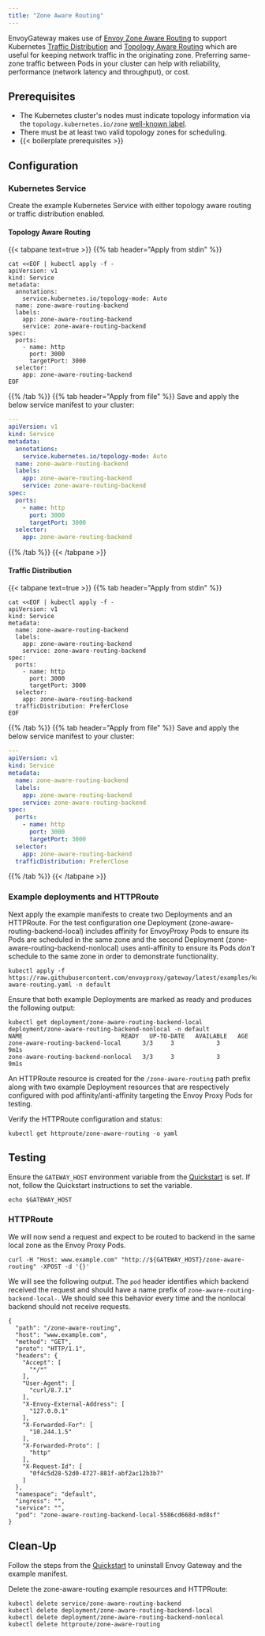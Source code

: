 ```yaml
---
title: "Zone Aware Routing"
---
```


EnvoyGateway makes use of [Envoy Zone Aware Routing][Envoy Zone Aware Routing] to support Kubernetes [Traffic Distribution][Traffic Distribution] 
and [Topology Aware Routing][Topology Aware Routing] which are useful for keeping network traffic in the originating zone.
Preferring same-zone traffic between Pods in your cluster can help with reliability, performance (network latency and throughput), or cost.

## Prerequisites
* The Kubernetes cluster's nodes must indicate topology information via the `topology.kubernetes.io/zone` [well-known label][Kubernetes well-known metadata].
* There must be at least two valid topology zones for scheduling.
* {{< boilerplate prerequisites >}}

## Configuration

### Kubernetes Service
Create the example Kubernetes Service with either topology aware routing or traffic distribution enabled.

#### Topology Aware Routing
{{< tabpane text=true >}}
{{% tab header="Apply from stdin" %}}
```shell
cat <<EOF | kubectl apply -f -
apiVersion: v1
kind: Service
metadata:
  annotations:
    service.kubernetes.io/topology-mode: Auto
  name: zone-aware-routing-backend
  labels:
    app: zone-aware-routing-backend
    service: zone-aware-routing-backend
spec:
  ports:
    - name: http
      port: 3000
      targetPort: 3000
  selector:
    app: zone-aware-routing-backend
EOF
```
{{% /tab %}}
{{% tab header="Apply from file" %}}
Save and apply the below service manifest to your cluster:
```yaml
---
apiVersion: v1
kind: Service
metadata:
  annotations:
    service.kubernetes.io/topology-mode: Auto
  name: zone-aware-routing-backend
  labels:
    app: zone-aware-routing-backend
    service: zone-aware-routing-backend
spec:
  ports:
    - name: http
      port: 3000
      targetPort: 3000
  selector:
    app: zone-aware-routing-backend
```
{{% /tab %}}
{{< /tabpane >}}

#### Traffic Distribution
{{< tabpane text=true >}}
{{% tab header="Apply from stdin" %}}
```shell
cat <<EOF | kubectl apply -f -
apiVersion: v1
kind: Service
metadata:
  name: zone-aware-routing-backend
  labels:
    app: zone-aware-routing-backend
    service: zone-aware-routing-backend
spec:
  ports:
    - name: http
      port: 3000
      targetPort: 3000
  selector:
    app: zone-aware-routing-backend
  trafficDistribution: PreferClose
EOF
```
{{% /tab %}}
{{% tab header="Apply from file" %}}
Save and apply the below service manifest to your cluster:
```yaml
---
apiVersion: v1
kind: Service
metadata:
  name: zone-aware-routing-backend
  labels:
    app: zone-aware-routing-backend
    service: zone-aware-routing-backend
spec:
  ports:
    - name: http
      port: 3000
      targetPort: 3000
  selector:
    app: zone-aware-routing-backend
  trafficDistribution: PreferClose
```
{{% /tab %}}
{{< /tabpane >}}


### Example deployments and HTTPRoute
Next apply the example manifests to create two Deployments and an HTTPRoute. For the test configuration one Deployment
(zone-aware-routing-backend-local) includes affinity for EnvoyProxy Pods to ensure its Pods are scheduled in the same
zone and the second Deployment (zone-aware-routing-backend-nonlocal) uses anti-affinity to ensure its Pods _don't_ 
schedule to the same zone in order to demonstrate functionality. 
```shell
kubectl apply -f https://raw.githubusercontent.com/envoyproxy/gateway/latest/examples/kubernetes/zone-aware-routing.yaml -n default
```

Ensure that both example Deployments are marked as ready and produces the following output:
```shell
kubectl get deployment/zone-aware-routing-backend-local deployment/zone-aware-routing-backend-nonlocal -n default
NAME                            READY   UP-TO-DATE   AVAILABLE   AGE
zone-aware-routing-backend-local      3/3     3            3           9m1s
zone-aware-routing-backend-nonlocal   3/3     3            3           9m1s

```

An HTTPRoute resource is created for the `/zone-aware-routing` path prefix along with two example Deployment resources that 
are respectively configured with pod affinity/anti-affinity targeting the Envoy Proxy Pods for testing.

Verify the HTTPRoute configuration and status:

```shell
kubectl get httproute/zone-aware-routing -o yaml
```

## Testing

Ensure the `GATEWAY_HOST` environment variable from the [Quickstart](../../quickstart) is set. If not, follow the
Quickstart instructions to set the variable.

```shell
echo $GATEWAY_HOST
```

### HTTPRoute

We will now send a request and expect to be routed to backend in the same local zone as the Envoy Proxy Pods.

```shell
curl -H "Host: www.example.com" "http://${GATEWAY_HOST}/zone-aware-routing" -XPOST -d '{}'
```

We will see the following output. The `pod` header identifies which backend received the request and should have
a name prefix of `zone-aware-routing-backend-local-`. We should see this behavior every time and the nonlocal backend should
not receive requests.

```
{
  "path": "/zone-aware-routing",
  "host": "www.example.com",
  "method": "GET",
  "proto": "HTTP/1.1",
  "headers": {
    "Accept": [
      "*/*"
    ],
    "User-Agent": [
      "curl/8.7.1"
    ],
    "X-Envoy-External-Address": [
      "127.0.0.1"
    ],
    "X-Forwarded-For": [
      "10.244.1.5"
    ],
    "X-Forwarded-Proto": [
      "http"
    ],
    "X-Request-Id": [
      "0f4c5d28-52d0-4727-881f-abf2ac12b3b7"
    ]
  },
  "namespace": "default",
  "ingress": "",
  "service": "",
  "pod": "zone-aware-routing-backend-local-5586cd668d-md8sf"
}
```


## Clean-Up

Follow the steps from the [Quickstart](../../quickstart) to uninstall Envoy Gateway and the example manifest.

Delete the zone-aware-routing example resources and HTTPRoute:

```shell
kubectl delete service/zone-aware-routing-backend 
kubectl delete deployment/zone-aware-routing-backend-local
kubectl delete deployment/zone-aware-routing-backend-nonlocal
kubectl delete httproute/zone-aware-routing
```

[Traffic Distribution]: https://kubernetes.io/docs/concepts/services-networking/service/#traffic-distribution
[Topology Aware Routing]: https://kubernetes.io/docs/concepts/services-networking/topology-aware-routing/
[Kubernetes well-known metadata]: https://kubernetes.io/docs/reference/labels-annotations-taints/#topologykubernetesiozone
[Envoy Zone Aware Routing]: https://www.envoyproxy.io/docs/envoy/latest/intro/arch_overview/upstream/load_balancing/zone_aware